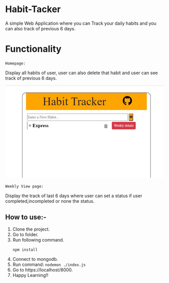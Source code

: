 # Habit-Tacker
A simple Web Application where you can Track your daily habits and you can also track of previous 6 days.

# Functionality

` Homepage: `
  
  Display all habits of user, user can also delete that habit and user can see track of previous 6 days.
  
  ![Homepage](/images/Homepage.JPG)
  
` Weekly View page: `
  
  Display the track of last 6 days where user can set a status if user completed,incompleted or none the status.
  
## How to use:-
1. Clone the project.
2. Go to folder.
3. Run following command.
    ``` 
    npm install 
    
    ``` 
4. Connect to mongodb.
5. Run command: `nodemon ./index.js`
6. Go to https://localhost/8000.
7. Happy Learning!!




